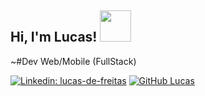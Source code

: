 <h2> Hi, I'm Lucas! <img src="https://media.giphy.com/media/mGcNjsfWAjY5AEZNw6/giphy.gif" width="50"></h2>

~#Dev Web/Mobile (FullStack)

[![Linkedin: lucas-de-freitas](https://img.shields.io/badge/-lucas-tagdev-blue?style=flat-square&logo=Linkedin&logoColor=white&link=https://www.linkedin.com/in/lucas-de-freitas/)](https://www.linkedin.com/in/lucas-de-freitas/)
[![GitHub Lucas](https://img.shields.io/github/followers/lucas-tagdev?label=follow&style=social)](https://github.com/lucas-TagDev)

